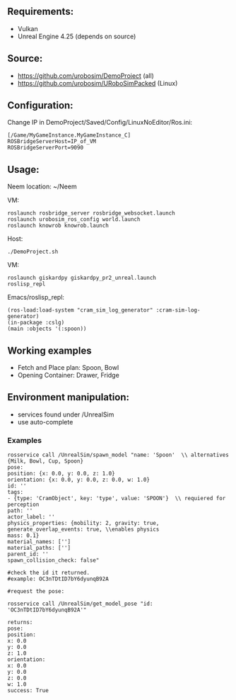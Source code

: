 
## Requirements: ##
  * Vulkan
  * Unreal Engine 4.25 (depends on source)

## Source: ##
 
  * https://github.com/urobosim/DemoProject (all)
  * https://github.com/urobosim/URoboSimPacked (Linux)

## Configuration: ##

Change IP in DemoProject/Saved/Config/LinuxNoEditor/Ros.ini:
```
[/Game/MyGameInstance.MyGameInstance_C]
ROSBridgeServerHost=IP_of_VM
ROSBridgeServerPort=9090
```

## Usage: ##

Neem location: ~/Neem

VM:

``` 
roslaunch rosbridge_server rosbridge_websocket.launch
roslaunch urobosim_ros_config world.launch
roslaunch knowrob knowrob.launch
``` 
Host:

``` 
./DemoProject.sh
``` 

VM:

``` 
roslaunch giskardpy giskardpy_pr2_unreal.launch
roslisp_repl
```
Emacs/roslisp_repl:

``` 
(ros-load:load-system "cram_sim_log_generator" :cram-sim-log-generator) 
(in-package :cslg) 
(main :objects '(:spoon))
``` 

## Working examples ##
  * Fetch and Place plan: Spoon, Bowl
  * Opening Container: Drawer, Fridge

## Environment manipulation: ##
  * services found under /UnrealSim
  * use auto-complete 

### Examples ###
```
rosservice call /UnrealSim/spawn_model "name: 'Spoon'  \\ alternatives {Milk, Bowl, Cup, Spoon}
pose:
position: {x: 0.0, y: 0.0, z: 1.0}
orientation: {x: 0.0, y: 0.0, z: 0.0, w: 1.0}
id: ''
tags:
- {type: 'CramObject', key: 'type', value: 'SPOON'}  \\ requiered for perception
path: ''
actor_label: ''
physics_properties: {mobility: 2, gravity: true, generate_overlap_events: true, \\enables physics
mass: 0.1}
material_names: ['']
material_paths: ['']
parent_id: ''
spawn_collision_check: false"

#check the id it returned.
#example: OC3nTDtID7bY6dyunqB92A

#request the pose:

rosservice call /UnrealSim/get_model_pose "id: 'OC3nTDtID7bY6dyunqB92A'"

returns:
pose:
position:
x: 0.0
y: 0.0
z: 1.0
orientation:
x: 0.0
y: 0.0
z: 0.0
w: 1.0
success: True

```
    
